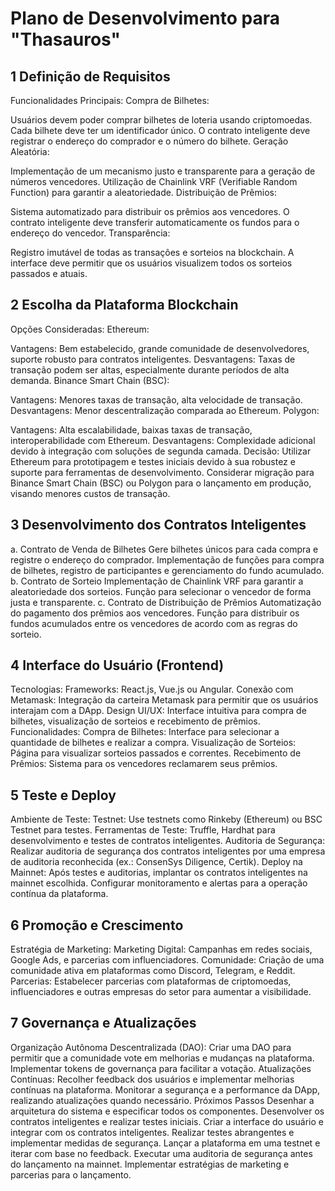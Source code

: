 # Plano de Desenvolvimento para "Thasauros"

## 1 Definição de Requisitos
Funcionalidades Principais:
Compra de Bilhetes:

Usuários devem poder comprar bilhetes de loteria usando criptomoedas.
Cada bilhete deve ter um identificador único.
O contrato inteligente deve registrar o endereço do comprador e o número do bilhete.
Geração Aleatória:

Implementação de um mecanismo justo e transparente para a geração de números vencedores.
Utilização de Chainlink VRF (Verifiable Random Function) para garantir a aleatoriedade.
Distribuição de Prêmios:

Sistema automatizado para distribuir os prêmios aos vencedores.
O contrato inteligente deve transferir automaticamente os fundos para o endereço do vencedor.
Transparência:

Registro imutável de todas as transações e sorteios na blockchain.
A interface deve permitir que os usuários visualizem todos os sorteios passados e atuais.

## 2 Escolha da Plataforma Blockchain
Opções Consideradas:
Ethereum:

Vantagens: Bem estabelecido, grande comunidade de desenvolvedores, suporte robusto para contratos inteligentes.
Desvantagens: Taxas de transação podem ser altas, especialmente durante períodos de alta demanda.
Binance Smart Chain (BSC):

Vantagens: Menores taxas de transação, alta velocidade de transação.
Desvantagens: Menor descentralização comparada ao Ethereum.
Polygon:

Vantagens: Alta escalabilidade, baixas taxas de transação, interoperabilidade com Ethereum.
Desvantagens: Complexidade adicional devido à integração com soluções de segunda camada.
Decisão:
Utilizar Ethereum para prototipagem e testes iniciais devido à sua robustez e suporte para ferramentas de desenvolvimento.
Considerar migração para Binance Smart Chain (BSC) ou Polygon para o lançamento em produção, visando menores custos de transação.


## 3 Desenvolvimento dos Contratos Inteligentes
a. Contrato de Venda de Bilhetes
Gere bilhetes únicos para cada compra e registre o endereço do comprador.
Implementação de funções para compra de bilhetes, registro de participantes e gerenciamento do fundo acumulado.
b. Contrato de Sorteio
Implementação de Chainlink VRF para garantir a aleatoriedade dos sorteios.
Função para selecionar o vencedor de forma justa e transparente.
c. Contrato de Distribuição de Prêmios
Automatização do pagamento dos prêmios aos vencedores.
Função para distribuir os fundos acumulados entre os vencedores de acordo com as regras do sorteio.

## 4 Interface do Usuário (Frontend)
Tecnologias:
Frameworks: React.js, Vue.js ou Angular.
Conexão com Metamask: Integração da carteira Metamask para permitir que os usuários interajam com a DApp.
Design UI/UX: Interface intuitiva para compra de bilhetes, visualização de sorteios e recebimento de prêmios.
Funcionalidades:
Compra de Bilhetes: Interface para selecionar a quantidade de bilhetes e realizar a compra.
Visualização de Sorteios: Página para visualizar sorteios passados e correntes.
Recebimento de Prêmios: Sistema para os vencedores reclamarem seus prêmios.

## 5 Teste e Deploy
Ambiente de Teste:
Testnet: Use testnets como Rinkeby (Ethereum) ou BSC Testnet para testes.
Ferramentas de Teste: Truffle, Hardhat para desenvolvimento e testes de contratos inteligentes.
Auditoria de Segurança:
Realizar auditoria de segurança dos contratos inteligentes por uma empresa de auditoria reconhecida (ex.: ConsenSys Diligence, Certik).
Deploy na Mainnet:
Após testes e auditorias, implantar os contratos inteligentes na mainnet escolhida.
Configurar monitoramento e alertas para a operação contínua da plataforma.

## 6 Promoção e Crescimento
Estratégia de Marketing:
Marketing Digital: Campanhas em redes sociais, Google Ads, e parcerias com influenciadores.
Comunidade: Criação de uma comunidade ativa em plataformas como Discord, Telegram, e Reddit.
Parcerias:
Estabelecer parcerias com plataformas de criptomoedas, influenciadores e outras empresas do setor para aumentar a visibilidade.

## 7 Governança e Atualizações
Organização Autônoma Descentralizada (DAO):
Criar uma DAO para permitir que a comunidade vote em melhorias e mudanças na plataforma.
Implementar tokens de governança para facilitar a votação.
Atualizações Contínuas:
Recolher feedback dos usuários e implementar melhorias contínuas na plataforma.
Monitorar a segurança e a performance da DApp, realizando atualizações quando necessário.
Próximos Passos
Desenhar a arquitetura do sistema e especificar todos os componentes.
Desenvolver os contratos inteligentes e realizar testes iniciais.
Criar a interface do usuário e integrar com os contratos inteligentes.
Realizar testes abrangentes e implementar medidas de segurança.
Lançar a plataforma em uma testnet e iterar com base no feedback.
Executar uma auditoria de segurança antes do lançamento na mainnet.
Implementar estratégias de marketing e parcerias para o lançamento.
